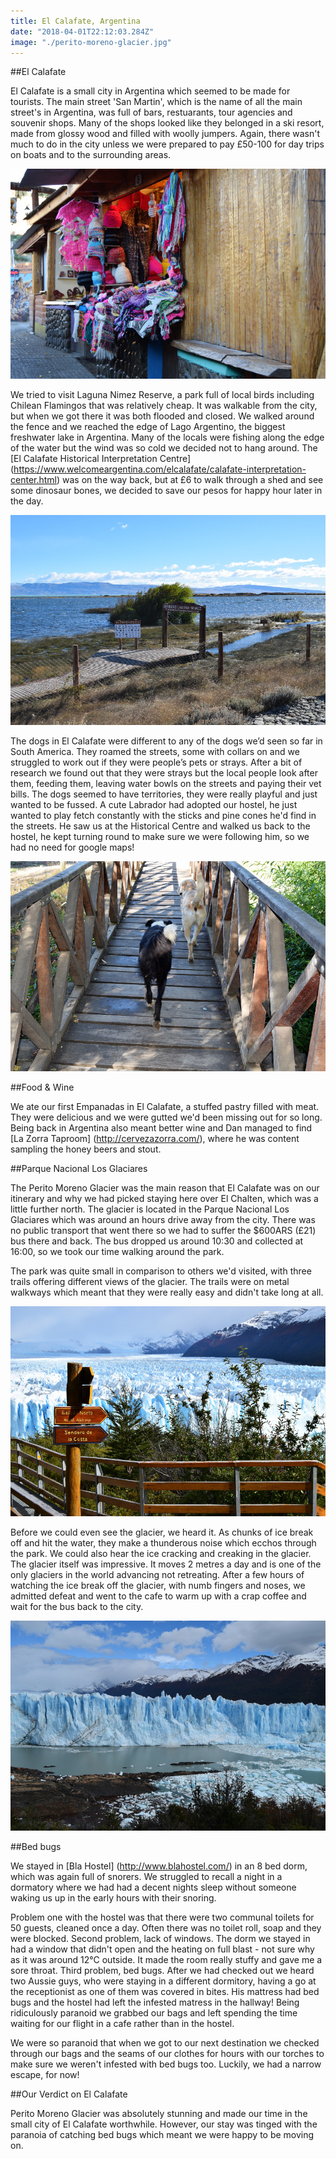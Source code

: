 ```yaml
---
title: El Calafate, Argentina
date: "2018-04-01T22:12:03.284Z"
image: "./perito-moreno-glacier.jpg"
---
```


##El Calafate

El Calafate is a small city in Argentina which seemed to be made for tourists. The main street 'San Martin', which is the name of all the main street's in Argentina, was full of bars, restuarants, tour agencies and souvenir shops. Many of the shops looked like they belonged in a ski resort, made from glossy wood and filled with woolly jumpers. Again, there wasn't much to do in the city unless we were prepared to pay £50-100 for day trips on boats and to the surrounding areas.

![El Calafate](./el-calafate.jpg "El Calafate")

 We tried to visit Laguna Nimez Reserve, a park full of local birds including Chilean Flamingos that was relatively cheap. It was walkable from the city, but when we got there it was both flooded and closed. We walked around the fence and we reached the edge of Lago Argentino, the biggest freshwater lake in Argentina. Many of the locals were fishing along the edge of the water but the wind was so cold we decided not to hang around. The [El Calafate Historical Interpretation Centre] (https://www.welcomeargentina.com/elcalafate/calafate-interpretation-center.html) was on the way back, but at £6 to walk through a shed and see some dinosaur bones, we decided to save our pesos for happy hour later in the day.

![Laguna Nimez Reserve](./nimez.jpg "Laguna Nimez Reserve")

The dogs in El Calafate were different to any of the dogs we’d seen so far in South America. They roamed the streets, some with collars on and we struggled to work out if they were people’s pets or strays. After a bit of research we found out that they were strays but the local people look after them, feeding them, leaving water bowls on the streets and paying their vet bills. The dogs seemed to have territories, they were really playful and just wanted to be fussed. A cute Labrador had adopted our hostel, he just wanted to play fetch constantly with the sticks and pine cones he'd find in the streets. He saw us at the Historical Centre and walked us back to the hostel, he kept turning round to make sure we were following him, so we had no need for google maps!

![Hostel Dog](./dogs.jpg "Hostel Dog")

##Food & Wine

We ate our first Empanadas in El Calafate, a stuffed pastry filled with meat. They were delicious and we were gutted we'd been missing out for so long. Being back in Argentina also meant better wine and Dan managed to find [La Zorra Taproom] (http://cervezazorra.com/), where he was content sampling the honey beers and stout.

##Parque Nacional Los Glaciares

The Perito Moreno Glacier was the main reason that El Calafate was on our itinerary and why we had picked staying here over El Chalten, which was a little further north. The glacier is located in the Parque Nacional Los Glaciares which was around an hours drive away from the city. There was no public transport that went there so we had to suffer the $600ARS (£21) bus there and back. The bus dropped us around 10:30 and collected at 16:00, so we took our time walking around the park.

The park was quite small in comparison to others we'd visited, with three trails offering different views of the glacier. The trails were on metal walkways which meant that they were really easy and didn't take long at all.

![Perito Moreno Walkway](./walkway.jpg "Perito Moreno Walkway")

Before we could even see the glacier, we heard it. As chunks of ice break off and hit the water, they make a thunderous noise which ecchos through the park. We could also hear the ice cracking and creaking in the glacier. The glacier itself was impressive. It moves 2 metres a day and is one of the only glaciers in the world advancing not retreating. After a few hours of watching the ice break off the glacier, with numb fingers and noses, we admitted defeat and went to the cafe to warm up with a crap coffee and wait for the bus back to the city.

![Ice Falling](./ice-falling.jpg "Ice Falling")

##Bed bugs

We stayed in [Bla Hostel] (http://www.blahostel.com/) in an 8 bed dorm, which was again full of snorers. We struggled to recall a night in a dormatory where we had had a decent nights sleep without someone waking us up in the early hours with their snoring.

Problem one with the hostel was that there were two communal toilets for 50 guests, cleaned once a day. Often there was no toilet roll, soap and they were blocked. Second problem, lack of windows. The dorm we stayed in had a window that didn't open and the heating on full blast - not sure why as it was around 12°C outside. It made the room really stuffy and gave me a sore throat. Third problem, bed bugs. After we had checked out we heard two Aussie guys, who were staying in a different dormitory, having a go at the receptionist as one of them was covered in bites. His mattress had bed bugs and the hostel had left the infested matress in the hallway! Being ridiculously paranoid we grabbed our bags and left spending the time waiting for our flight in a cafe rather than in the hostel.

We were so paranoid that when we got to our next destination we checked through our bags and the seams of our clothes for hours with our torches to make sure we weren't infested with bed bugs too. Luckily, we had a narrow escape, for now!

##Our Verdict on El Calafate

Perito Moreno Glacier was absolutely stunning and made our time in the small city of El Calafate worthwhile. However, our stay was tinged with the paranoia of catching bed bugs which meant we were happy to be moving on.

